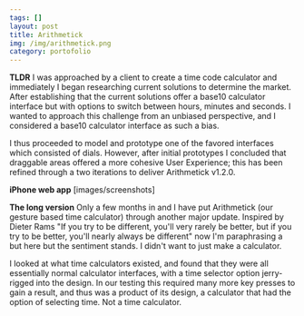 ```yaml
---
tags: []
layout: post
title: Arithmetick
img: /img/arithmetick.png
category: portofolio
---
```

__TLDR__
I was approached by a client to create a time code calculator and immediately I began researching current solutions to determine the market. After establishing that the current solutions offer a base10 calculator interface but with options to switch between hours, minutes and seconds. I wanted to approach this challenge from an unbiased perspective, and I considered a base10 calculator interface as such a bias.

I thus proceeded to model and prototype one of the favored interfaces which consisted of dials. However, after initial prototypes I concluded that draggable areas offered a more cohesive User Experience; this has been refined through a two iterations to deliver Arithmetick v1.2.0.

__iPhone web app__
[images/screenshots]


__The long version__
Only a few months in and I have put Arithmetick (our gesture based time calculator) through another major update. Inspired by Dieter Rams "If you try to be different, you'll very rarely be better, but if you try to be better, you'll nearly always be different" now I'm paraphrasing a but here but the sentiment stands. I didn't want to just make a calculator.

I looked at what time calculators existed, and found that they were all essentially normal calculator interfaces, with a time selector option jerry-rigged into the design. In our testing this required many more key presses to gain a result, and thus was a product of its design, a calculator that had the option of selecting time. Not a time calculator.

